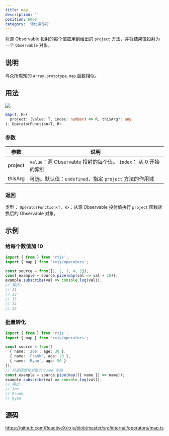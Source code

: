 ```yaml
---
title: map
description: ''
position: 6000
category: '转化操作符'
---
```


<alert>

将源 Observable 投射的每个值应用到给出的 `project` 方法，并将结果值投射为一个 `Observable` 对象。

</alert>

## 说明

与众所周知的 `Array.prototype.map` 函数相似。

## 用法

![](https://rxjs.dev/assets/images/marble-diagrams/map.png)

```ts
map<T, R>(
  project: (value: T, index: number) => R, thisArg?: any
): OperatorFunction<T, R>
```

### 参数

| 参数    | 说明                                                            |
| ------- | --------------------------------------------------------------- |
| project | `value`：源 Observable 投射的每个值。 `index`： 从 0 开始的索引 |
| thisArg | 可选。默认值：`undefined`，指定 `project` 方法的作用域          |

### 返回

类型： `OperatorFunction<T, R>`：从源 Observable 投射值执行 `project` 函数转换后的 Observable 对象。

## 示例

### 给每个数值加 10

```ts
import { from } from 'rxjs';
import { map } from 'rxjs/operators';

const source = from([1, 2, 3, 4, 5]);
const example = source.pipe(map(val => val + 10));
example.subscribe(val => console.log(val));
// 输出：
// 11
// 12
// 13
// 14
// 15
```

### 批量转化

```ts
import { from } from 'rxjs';
import { map } from 'rxjs/operators';

const source = from([
  { name: 'Joe', age: 30 },
  { name: 'Frank', age: 20 },
  { name: 'Ryan', age: 50 }
]);
// 只返回原有对象的 name 字段
const example = source.pipe(map(({ name }) => name));
example.subscribe(val => console.log(val));
// 输出：
// Joe
// Frank
// Ryan
```

## 源码

<https://github.com/ReactiveX/rxjs/blob/master/src/internal/operators/map.ts>
